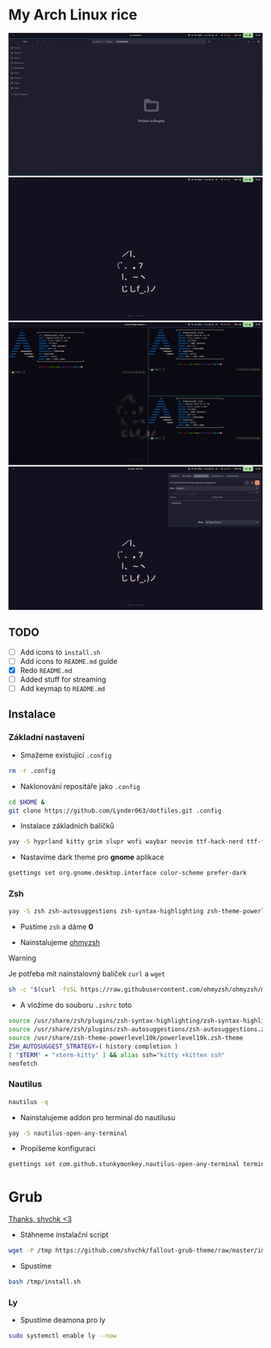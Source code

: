 # My Arch Linux rice

![Screenshot 1](pics/pic_1.png) 
![Screenshot 1](pics/pic_2.png) 
![Screenshot 1](pics/pic_3.png) 
![Screenshot 1](pics/pic_4.png) 

## TODO
- [ ] Add icons to `install.sh`
- [ ] Add icons to `README.md` guide
- [x] Redo `README.md`
- [ ] Added stuff for streaming
- [ ] Add keymap to `README.md`

## Instalace

### Základní nastavení

- Smažeme existující `.config`

```bash
rm -r .config
```

- Naklonování repositáře jako `.config`
```bash
cd $HOME &
git clone https://github.com/Lynder063/dotfiles.git .config
```

- Instalace základních balíčků

```bash
yay -S hyprland kitty grim slupr wofi waybar neovim ttf-hack-nerd ttf-font-awesome noto-fonts-emoji network-manager-applet blueman-applet dunst hyprpaper swaylock-effects catppuccin-gtk-theme-mocha hyprshot polkit-gnome gnome-keyring ly nwg-look neofetch nautilus ocs-url wget curl xdg-desktop-portal-hyprland tela-icon-theme
```

- Nastavíme dark theme pro **gnome** aplikace

```bash
gsettings set org.gnome.desktop.interface color-scheme prefer-dark
```
### Zsh

```bash
yay -S zsh zsh-autosuggestions zsh-syntax-highlighting zsh-theme-powerlevel10k 
```

- Pustíme `zsh` a dáme **0** 

- Nainstalujeme [ohmyzsh](https://ohmyz.sh/#install)

> [!WARNING]
> Je potřeba mít nainstalovný balíček `curl` a `wget`


```bash
sh -c "$(curl -fsSL https://raw.githubusercontent.com/ohmyzsh/ohmyzsh/master/tools/install.sh)"
```

- A vložíme do souboru `.zshrc` toto
```bash
source /usr/share/zsh/plugins/zsh-syntax-highlighting/zsh-syntax-highlighting.zsh
source /usr/share/zsh/plugins/zsh-autosuggestions/zsh-autosuggestions.zsh
source /usr/share/zsh-theme-powerlevel10k/powerlevel10k.zsh-theme
ZSH_AUTOSUGGEST_STRATEGY=( history completion )
[ "$TERM" = "xterm-kitty" ] && alias ssh="kitty +kitten ssh"
neofetch
```

### Nautilus
 
```bash
nautilus -q
```

- Nainstalujeme addon pro terminal do nautilusu

```bash
yay -S nautilus-open-any-terminal
```

- Propíšeme konfiguraci

```bash
gsettings set com.github.stunkymonkey.nautilus-open-any-terminal terminal kitty
```

# Grub 
[Thanks, shvchk <3](https://github.com/shvchk/fallout-grub-theme?tab=readme-ov-file)

- Stáhneme instalační script

```bash
wget -P /tmp https://github.com/shvchk/fallout-grub-theme/raw/master/install.sh
```

- Spustíme
```bash
bash /tmp/install.sh
```

### Ly

- Spustíme deamona pro ly 
```bash
sudo systemctl enable ly --now
```
